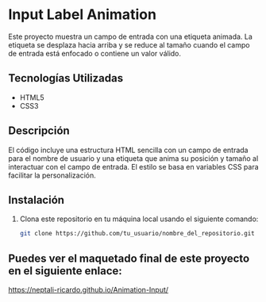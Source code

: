 # Input Label Animation

Este proyecto muestra un campo de entrada con una etiqueta animada. La etiqueta se desplaza hacia arriba y se reduce al tamaño cuando el campo de entrada está enfocado o contiene un valor válido.

## Tecnologías Utilizadas

- HTML5
- CSS3

## Descripción

El código incluye una estructura HTML sencilla con un campo de entrada para el nombre de usuario y una etiqueta que anima su posición y tamaño al interactuar con el campo de entrada. El estilo se basa en variables CSS para facilitar la personalización.

## Instalación

1. Clona este repositorio en tu máquina local usando el siguiente comando:

   ```bash
   git clone https://github.com/tu_usuario/nombre_del_repositorio.git

## Puedes ver el maquetado final de este proyecto en el siguiente enlace:

https://neptali-ricardo.github.io/Animation-Input/
